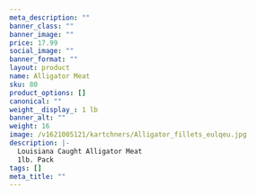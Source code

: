 ```yaml
---
meta_description: ""
banner_class: ""
banner_image: ""
price: 17.99
social_image: ""
banner_format: ""
layout: product
name: Alligator Meat
sku: 80
product_options: []
canonical: ""
weight__display_: 1 lb
banner_alt: ""
weight: 16
image: /v1621005121/kartchners/Alligator_fillets_eulqeu.jpg
description: |-
  Louisiana Caught Alligator Meat
  1lb. Pack
tags: []
meta_title: ""
---
```

